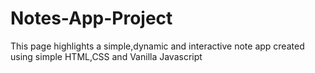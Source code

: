 # Notes-App-Project
This page highlights a simple,dynamic and interactive note app created using simple HTML,CSS and Vanilla Javascript
